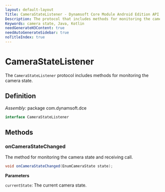 ```yaml
---
layout: default-layout
Title: CameraStateListener - Dynamsoft Core Module Android Edition API Reference
Description: The protocol that includes methods for monitoring the camera state.
Keywords: camera state, Java, Kotlin
needGenerateH3Content: true
needAutoGenerateSidebar: true
noTitleIndex: true
---
```


# CameraStateListener

The `CameraStateListener` protocol includes methods for monitoring the camera state.

## Definition

*Assembly:* package com.dynamsoft.dce

```java
interface CameraStateListener
```

## Methods

### onCameraStateChanged

The method for monitoring the camera state and receiving call.

```java
void onCameraStateChanged(EnumCameraState state);
```

**Parameters**

`currentState`: The current camera state.

